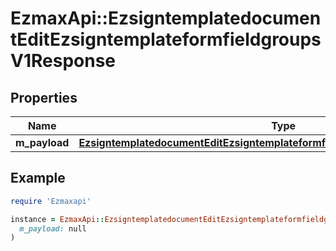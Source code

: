 # EzmaxApi::EzsigntemplatedocumentEditEzsigntemplateformfieldgroupsV1Response

## Properties

| Name | Type | Description | Notes |
| ---- | ---- | ----------- | ----- |
| **m_payload** | [**EzsigntemplatedocumentEditEzsigntemplateformfieldgroupsV1ResponseMPayload**](EzsigntemplatedocumentEditEzsigntemplateformfieldgroupsV1ResponseMPayload.md) |  |  |

## Example

```ruby
require 'Ezmaxapi'

instance = EzmaxApi::EzsigntemplatedocumentEditEzsigntemplateformfieldgroupsV1Response.new(
  m_payload: null
)
```

